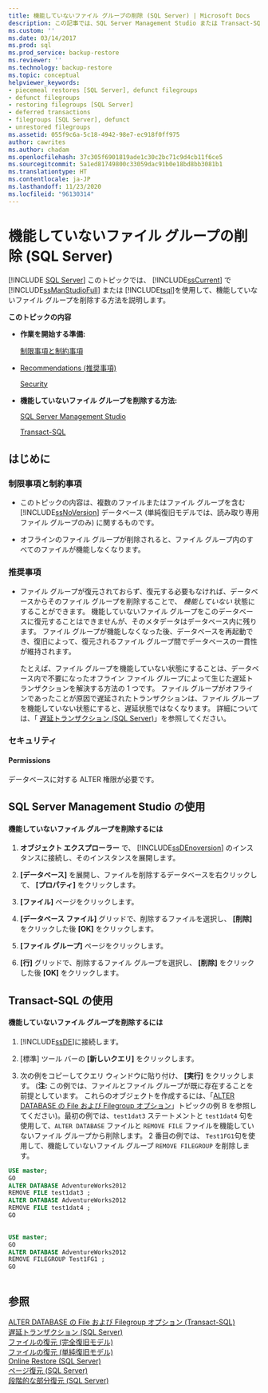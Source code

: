 ```yaml
---
title: 機能していないファイル グループの削除 (SQL Server) | Microsoft Docs
description: この記事では、SQL Server Management Studio または Transact-SQL を使用して、SQL Server で機能していないファイル グループを削除する方法について示します。
ms.custom: ''
ms.date: 03/14/2017
ms.prod: sql
ms.prod_service: backup-restore
ms.reviewer: ''
ms.technology: backup-restore
ms.topic: conceptual
helpviewer_keywords:
- piecemeal restores [SQL Server], defunct filegroups
- defunct filegroups
- restoring filegroups [SQL Server]
- deferred transactions
- filegroups [SQL Server], defunct
- unrestored filegroups
ms.assetid: 055f9c6a-5c18-4942-98e7-ec918f0ff975
author: cawrites
ms.author: chadam
ms.openlocfilehash: 37c305f6901819ade1c30c2bc71c9d4cb11f6ce5
ms.sourcegitcommit: 5a1ed81749800c33059dac91b0e18bd8bb3081b1
ms.translationtype: HT
ms.contentlocale: ja-JP
ms.lasthandoff: 11/23/2020
ms.locfileid: "96130314"
---
```

# <a name="remove-defunct-filegroups-sql-server"></a>機能していないファイル グループの削除 (SQL Server)
 [!INCLUDE [SQL Server](../../includes/applies-to-version/sqlserver.md)]
  このトピックでは、 [!INCLUDE[ssCurrent](../../includes/sscurrent-md.md)] で [!INCLUDE[ssManStudioFull](../../includes/ssmanstudiofull-md.md)] または [!INCLUDE[tsql](../../includes/tsql-md.md)]を使用して、機能していないファイル グループを削除する方法を説明します。  
  
 **このトピックの内容**  
  
-   **作業を開始する準備:**  
  
     [制限事項と制約事項](#Restrictions)  
  
-   [Recommendations (推奨事項)](#Recommendations)  
  
     [Security](#Security)  
  
-   **機能していないファイル グループを削除する方法:**  
  
     [SQL Server Management Studio](#SSMSProcedure)  
  
     [Transact-SQL](#TsqlProcedure)  
  
##  <a name="before-you-begin"></a><a name="BeforeYouBegin"></a> はじめに  
  
###  <a name="limitations-and-restrictions"></a><a name="Restrictions"></a> 制限事項と制約事項  
  
-   このトピックの内容は、複数のファイルまたはファイル グループを含む [!INCLUDE[ssNoVersion](../../includes/ssnoversion-md.md)] データベース (単純復旧モデルでは、読み取り専用ファイル グループのみ) に関するものです。  
  
-   オフラインのファイル グループが削除されると、ファイル グループ内のすべてのファイルが機能しなくなります。  
  
###  <a name="recommendations"></a><a name="Recommendations"></a> 推奨事項  
  
-   ファイル グループが復元されておらず、復元する必要もなければ、データベースからそのファイル グループを削除することで、 *機能していない* 状態にすることができます。 機能していないファイル グループをこのデータベースに復元することはできませんが、そのメタデータはデータベース内に残ります。 ファイル グループが機能しなくなった後、データベースを再起動でき、復旧によって、復元されるファイル グループ間でデータベースの一貫性が維持されます。  
  
     たとえば、ファイル グループを機能していない状態にすることは、データベース内で不要になったオフライン ファイル グループによって生じた遅延トランザクションを解決する方法の 1 つです。 ファイル グループがオフラインであったことが原因で遅延されたトランザクションは、ファイル グループを機能していない状態にすると、遅延状態ではなくなります。 詳細については、「 [遅延トランザクション &#40;SQL Server&#41;](../../relational-databases/backup-restore/deferred-transactions-sql-server.md)」を参照してください。  
  
###  <a name="security"></a><a name="Security"></a> セキュリティ  
  
####  <a name="permissions"></a><a name="Permissions"></a> Permissions  
 データベースに対する ALTER 権限が必要です。  
  
##  <a name="using-sql-server-management-studio"></a><a name="SSMSProcedure"></a> SQL Server Management Studio の使用  
  
#### <a name="to-remove-defunct-filegroups"></a>機能していないファイル グループを削除するには  
  
1.  **オブジェクト エクスプローラー** で、 [!INCLUDE[ssDEnoversion](../../includes/ssdenoversion-md.md)] のインスタンスに接続し、そのインスタンスを展開します。  
  
2.  **[データベース]** を展開し、ファイルを削除するデータベースを右クリックして、 **[プロパティ]** をクリックします。  
  
3.  **[ファイル]** ページをクリックします。  
  
4.  **[データベース ファイル]** グリッドで、削除するファイルを選択し、 **[削除]** をクリックした後 **[OK]** をクリックします。  
  
5.  **[ファイル グループ]** ページをクリックします。  
  
6.  **[行]** グリッドで、削除するファイル グループを選択し、 **[削除]** をクリックした後 **[OK]** をクリックします。  

##  <a name="using-transact-sql"></a><a name="TsqlProcedure"></a> Transact-SQL の使用  
  
#### <a name="to-remove-defunct-filegroups"></a>機能していないファイル グループを削除するには  
  
1.  [!INCLUDE[ssDE](../../includes/ssde-md.md)]に接続します。  
  
2.  [標準] ツール バーの **[新しいクエリ]** をクリックします。  
  
3.  次の例をコピーしてクエリ ウィンドウに貼り付け、 **[実行]** をクリックします。 (**注:** この例では、ファイルとファイル グループが既に存在することを前提としています。 これらのオブジェクトを作成するには、「[ALTER DATABASE の File および Filegroup オプション](../../t-sql/statements/alter-database-transact-sql-file-and-filegroup-options.md)」トピックの例 B を参照してください)。最初の例では、`test1dat3` ステートメントと `test1dat4` 句を使用して、`ALTER DATABASE` ファイルと `REMOVE FILE` ファイルを機能していないファイル グループから削除します。 2 番目の例では、 `Test1FG1`句を使用して、機能していないファイル グループ `REMOVE FILEGROUP` を削除します。  
  
```sql  
USE master;  
GO  
ALTER DATABASE AdventureWorks2012  
REMOVE FILE test1dat3 ;  
ALTER DATABASE AdventureWorks2012  
REMOVE FILE test1dat4 ;  
GO  
  
```  
  
```sql  
USE master;  
GO  
ALTER DATABASE AdventureWorks2012  
REMOVE FILEGROUP Test1FG1 ;  
GO  
  
```  
  
## <a name="see-also"></a>参照  
 [ALTER DATABASE の File および Filegroup オプション &#40;Transact-SQL&#41;](../../t-sql/statements/alter-database-transact-sql-file-and-filegroup-options.md)   
 [遅延トランザクション &#40;SQL Server&#41;](../../relational-databases/backup-restore/deferred-transactions-sql-server.md)   
 [ファイルの復元 &#40;完全復旧モデル&#41;](../../relational-databases/backup-restore/file-restores-full-recovery-model.md)   
 [ファイルの復元 &#40;単純復旧モデル&#41;](../../relational-databases/backup-restore/file-restores-simple-recovery-model.md)   
 [Online Restore &#40;SQL Server&#41;](../../relational-databases/backup-restore/online-restore-sql-server.md)   
 [ページ復元 &#40;SQL Server&#41;](../../relational-databases/backup-restore/restore-pages-sql-server.md)   
 [段階的な部分復元 &#40;SQL Server&#41;](../../relational-databases/backup-restore/piecemeal-restores-sql-server.md)  
  
  
